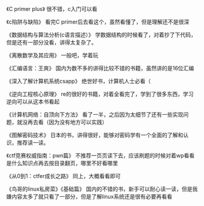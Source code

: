 《C primer plus》  很不错，c入门可以看

《c陷阱与缺陷》 看完C primer后去看这个，虽然看懂了，但是理解还不是很深

《数据结构与算法分析(c语言描述）》 学数据结构的时候看了，对着抄了下代码，但是还有一部分没看，讲得太复杂了。

《离散数学及其应用》              一般吧，学着玩

《汇编语言：王爽》             国内为数不多的讲得比较不错的书籍，虽然讲的是16位汇编

《深入了解计算机系统csapp》        绝世好书，计算机人士必看（

《逆向工程核心原理》                re的很好的书籍，对着全看完了，学到了很多东西，学习逆向可以从这本书看起

《计算机网络：自顶向下方法》        看了一半，之后因为太细节了还有一些实现问题，就没再去看（因为没有地方可以实践）

《图解密码技术》              日本的书，讲得很好，能够对密码学有一个全面的了解和认识，推荐读一读。

《ctf竞赛权威指南：pwn篇》    不推荐一页页读下去，应该刷题的时候对着wp看看是什么知识点再去按目录翻页，哪里不好看哪里

《从0到1：ctfer成长之路》 同上，大概看看即可

《鸟哥的linux私房菜》《基础篇》    国内的不错的书，新手可以耐心读一读，但是我嫌内容太多了就只看了一部分，但是了解linux系统还是很有必要再看看




